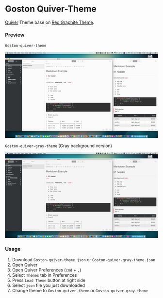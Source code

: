 # Goston Quiver-Theme

[Quiver](http://happenapps.com/) Theme base on [Red Graphite Theme](https://github.com/floq-design/quiver-red-graphite-theme).

### Preview

`Goston-quiver-theme`

![Screenshot](Screenshot.png)

`Goston-quiver-gray-theme` (Gray background version)

![Screenshot](Screenshot-gray.png)

### Usage

1. Download `Goston-quiver-theme.json` or `Goston-quiver-gray-theme.json` 
2. Open Quiver
3. Open Quiver Preferences (`cmd` + `,`)
4. Select `Themes` tab in Preferences
5. Press `Load Theme` button at right side
6. Select `json` file you just downloaded
7. Change theme to `Goston-quiver-theme` or `Goston-quiver-gray-theme`
